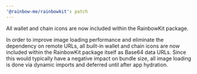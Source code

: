 ```yaml
---
'@rainbow-me/rainbowkit': patch
---
```


All wallet and chain icons are now included within the RainbowKit package.

In order to improve image loading performance and eliminate the dependency on remote URLs, all built-in wallet and chain icons are now included within the RainbowKit package itself as Base64 data URLs. Since this would typically have a negative impact on bundle size, all image loading is done via dynamic imports and deferred until after app hydration.
